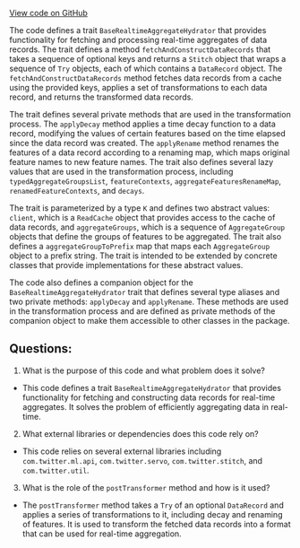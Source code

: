 [View code on GitHub](https://github.com/misbahsy/the-algorithm/home-mixer/server/src/main/scala/com/twitter/home_mixer/functional_component/feature_hydrator/real_time_aggregates/BaseRealtimeAggregateHydrator.scala)

The code defines a trait `BaseRealtimeAggregateHydrator` that provides functionality for fetching and processing real-time aggregates of data records. The trait defines a method `fetchAndConstructDataRecords` that takes a sequence of optional keys and returns a `Stitch` object that wraps a sequence of `Try` objects, each of which contains a `DataRecord` object. The `fetchAndConstructDataRecords` method fetches data records from a cache using the provided keys, applies a set of transformations to each data record, and returns the transformed data records.

The trait defines several private methods that are used in the transformation process. The `applyDecay` method applies a time decay function to a data record, modifying the values of certain features based on the time elapsed since the data record was created. The `applyRename` method renames the features of a data record according to a renaming map, which maps original feature names to new feature names. The trait also defines several lazy values that are used in the transformation process, including `typedAggregateGroupsList`, `featureContexts`, `aggregateFeaturesRenameMap`, `renamedFeatureContexts`, and `decays`.

The trait is parameterized by a type `K` and defines two abstract values: `client`, which is a `ReadCache` object that provides access to the cache of data records, and `aggregateGroups`, which is a sequence of `AggregateGroup` objects that define the groups of features to be aggregated. The trait also defines a `aggregateGroupToPrefix` map that maps each `AggregateGroup` object to a prefix string. The trait is intended to be extended by concrete classes that provide implementations for these abstract values.

The code also defines a companion object for the `BaseRealtimeAggregateHydrator` trait that defines several type aliases and two private methods: `applyDecay` and `applyRename`. These methods are used in the transformation process and are defined as private methods of the companion object to make them accessible to other classes in the package.
## Questions: 
 1. What is the purpose of this code and what problem does it solve?
- This code defines a trait `BaseRealtimeAggregateHydrator` that provides functionality for fetching and constructing data records for real-time aggregates. It solves the problem of efficiently aggregating data in real-time.

2. What external libraries or dependencies does this code rely on?
- This code relies on several external libraries including `com.twitter.ml.api`, `com.twitter.servo`, `com.twitter.stitch`, and `com.twitter.util`.

3. What is the role of the `postTransformer` method and how is it used?
- The `postTransformer` method takes a `Try` of an optional `DataRecord` and applies a series of transformations to it, including decay and renaming of features. It is used to transform the fetched data records into a format that can be used for real-time aggregation.